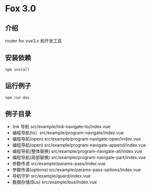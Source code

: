 <!--
 * @version: 1.0
 * @Author: 江成
 * @Date: 2021-09-18 09:08:38
-->

# Fox 3.0

## 介绍

router for vue3.x 和开发工具

## 安装依赖

```
npm install
```

## 运行例子

```
npm run dev
```

## 例子目录

- link 导航 src/example/link-navigate-to/index.vue
- 编程导航(to）src/example/program-navigate/index.vue
- 编程导航(open) src/example/program-navigate-open/index.vue
- 编程导航(open) src/example/program-navigate-append/index.vue
- 编程导航(整体替换) src/example/program-navigate-all/index.vue
- 编程导航(局部替换) src/example/program-navigate-part/index.vue
- 参数传递 src/example/params-pass/index.vue
- 参数传递(options) src/example/params-pass-options/index.vue
- 导航守护 src/example/guard/index.vue
- 数据存储(Bus) src/example/bus/index.vue
